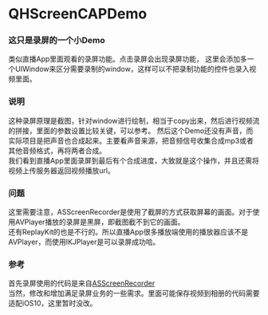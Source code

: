 # QHScreenCAPDemo

### 这只是录屏的一个小Demo  
类似直播App里面观看的录屏功能。点击录屏会出现录屏功能，
这里会添加多一个UIWindow来区分需要录制的window，这样可以不把录制功能的控件也录入视频里面。

### 说明
这种录屏原理是截图，针对window进行绘制，相当于copy出来，然后进行视频流的拼接，里面的参数设置比较关键，可以参考。
然后这个Demo还没有声音，而实际项目是把声音也合成起来。主要看声音来源，把音频信号收集合成mp3或者其他音频格式，再将两者合成。  
我们看到直播App里面录屏到最后有个合成进度，大致就是这个操作，并且还需将视频上传服务器返回视频播放url。

### 问题
这里需要注意，ASScreenRecorder是使用了截屏的方式获取屏幕的画面。对于使用AVPlayer播放的录屏是黑屏，即截图截不到它的画面。  
还有ReplayKit的也是不行的。所以直播App很多播放端使用的播放器应该不是AVPlayer，而使用IKJPlayer是可以录屏成功哈。

### 参考
首先录屏使用的代码是来自[ASScreenRecorder](https://github.com/alskipp/ASScreenRecorder)  
当然，修改和增加满足录屏业务的一些需求。里面可能保存视频到相册的代码需要适配iOS10，这里暂时没改。
